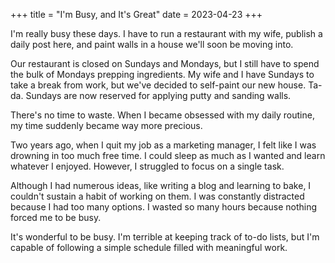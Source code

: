 +++
title = "I'm Busy, and It's Great"
date = 2023-04-23
+++

I'm really busy these days. I have to run a restaurant with my wife, publish a daily post here, and paint walls in a house we'll soon be moving into.

Our restaurant is closed on Sundays and Mondays, but I still have to spend the bulk of Mondays prepping ingredients. My wife and I have Sundays to take a break from work, but we've decided to self-paint our new house. Ta-da. Sundays are now reserved for applying putty and sanding walls.

There's no time to waste. When I became obsessed with my daily routine, my time suddenly became way more precious.

Two years ago, when I quit my job as a marketing manager, I felt like I was drowning in too much free time. I could sleep as much as I wanted and learn whatever I enjoyed. However, I struggled to focus on a single task.

Although I had numerous ideas, like writing a blog and learning to bake, I couldn't sustain a habit of working on them. I was constantly distracted because I had too many options. I wasted so many hours because nothing forced me to be busy.

It's wonderful to be busy. I'm terrible at keeping track of to-do lists, but I'm capable of following a simple schedule filled with meaningful work.